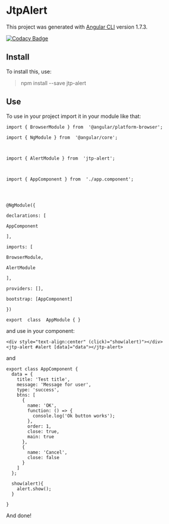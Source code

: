 
# JtpAlert

This project was generated with [Angular CLI](https://github.com/angular/angular-cli) version 1.7.3.

[![Codacy Badge](https://api.codacy.com/project/badge/Grade/bdf1956a2bf0447aad4fd96da6159c26)](https://www.codacy.com/app/jtpdev/ng-alert?utm_source=github.com&amp;utm_medium=referral&amp;utm_content=jtpdev/ng-alert&amp;utm_campaign=Badge_Grade)

## Install

To install this, use:

> npm install --save jtp-alert

## Use

To use in your project import it in your module like that:

    import { BrowserModule } from  '@angular/platform-browser';
    
    import { NgModule } from  '@angular/core';
    
      
    
    import { AlertModule } from  'jtp-alert';
    
          
    
    import { AppComponent } from  './app.component';
    
      
      
    
    @NgModule({
    
    declarations: [
    
    AppComponent
       
    ],
    
    imports: [

    BrowserModule,

    AlertModule

    ],

    providers: [],    

    bootstrap: [AppComponent]

    })

    export  class  AppModule { }

and use in your component:

    <div style="text-align:center" (click)="show(alert)"></div>
    <jtp-alert #alert [data]="data"></jtp-alert>

and

    export class AppComponent {
      data = {
        title: 'Test title',
        message: 'Message for user',
        type: 'success',
        btns: [
          {
            name: 'OK',
            function: () => {
              console.log('Ok button works');
            },
            order: 1,
            close: true,
            main: true
          },
          {
            name: 'Cancel',
            close: false
          }
        ]
      };

      show(alert){
        alert.show();
      }

    }
And done!
